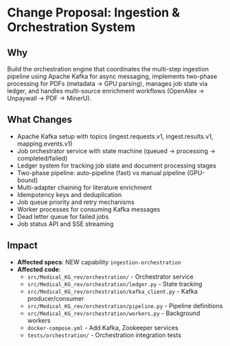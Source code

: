 # Change Proposal: Ingestion & Orchestration System

## Why

Build the orchestration engine that coordinates the multi-step ingestion pipeline using Apache Kafka for async messaging, implements two-phase processing for PDFs (metadata → GPU parsing), manages job state via ledger, and handles multi-source enrichment workflows (OpenAlex → Unpaywall → PDF → MinerU).

## What Changes

- Apache Kafka setup with topics (ingest.requests.v1, ingest.results.v1, mapping.events.v1)
- Job orchestrator service with state machine (queued → processing → completed/failed)
- Ledger system for tracking job state and document processing stages
- Two-phase pipeline: auto-pipeline (fast) vs manual pipeline (GPU-bound)
- Multi-adapter chaining for literature enrichment
- Idempotency keys and deduplication
- Job queue priority and retry mechanisms
- Worker processes for consuming Kafka messages
- Dead letter queue for failed jobs
- Job status API and SSE streaming

## Impact

- **Affected specs**: NEW capability `ingestion-orchestration`
- **Affected code**:
  - `src/Medical_KG_rev/orchestration/` - Orchestrator service
  - `src/Medical_KG_rev/orchestration/ledger.py` - State tracking
  - `src/Medical_KG_rev/orchestration/kafka_client.py` - Kafka producer/consumer
  - `src/Medical_KG_rev/orchestration/pipeline.py` - Pipeline definitions
  - `src/Medical_KG_rev/orchestration/workers.py` - Background workers
  - `docker-compose.yml` - Add Kafka, Zookeeper services
  - `tests/orchestration/` - Orchestration integration tests
